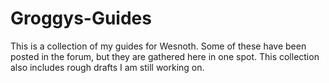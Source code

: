 Groggys-Guides
==============

This is a collection of my guides for Wesnoth. Some of these have been posted in the forum, but they are gathered here in one spot. This collection also includes rough drafts I am still working on.